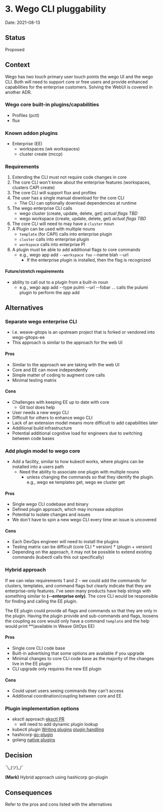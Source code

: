 # 3. Wego CLI pluggability

Date: 2021-08-13

## Status

Proposed

## Context

Wego has two touch primary user touch points the wego UI and the wego CLI.  Both will need to support core or free users and provide enhanced capabilities for the enterprise customers.  Solving the WebUI is covered in another ADR.

### Wego core built-in plugins/capabilities 
* Profiles (pctl)
* flux

### Known addon plugins
* Enterprise (EE)
  * workspaces (wk workspaces)
  * cluster create (mccp)

### Requirements
1. Extending the CLI must not require code changes in core
2. The core CLI won't know about the enterprise features (workspaces, clusters CAPI create)
3. The core CLI will support flux and profiles
4. The user has a single manual download for the core CLI
    * The CLI can optionally download dependencies at runtime
5. The wego enterprise CLI calls
    * wego cluster (create, update, delete, get) _actual flags TBD_
    * wego workspace (create, update, delete, get) _actual flags TBD_
6. The core CLI will need to may have a `cluster` noun
7. A Plugin can be used with multiple nouns 
    * `template` (for CAPI) calls into enterprise plugin
    * `cluster` calls into enterprise plugin
    * `workspace` calls into enterprise PI
8. A plugin must be able to add additional flags to core commands
    * e.g., wego app add `--workspace foo`  --name blah --url 
        * If the enterprise plugin is installed, then the flag is recognized 

#### Future/stretch requirements
* ability to call out to a plugin from a built-in noun
  * e.g.,  wego app add --type pulmi --url --fobar ... calls the pulumi plugin to perform the app add

## Alternatives

### Separate wego enterprise CLI
* I.e. weave-gitops is an upstream project that is forked or vendored into wego-gitops-ee
* This approach is similar to the approach for the web UI

#### Pros
* Similar to the approach we are taking with the web UI
* Core and EE can move independently
* Simple matter of coding to augment core calls
* Minimal testing matrix

#### Cons
* Challenges with keeping EE up to date with core
    * Git tool does help 
* User needs a new wego CLI 
* Difficult for others to enhance wego CLI
* Lack of an extension model means more difficult to add capabilities later
* Additional build infrastructure 
* Potential additional cognitive load for engineers due to switching between code bases


### Add plugin model to wego core
* Add a facility, similar to how kubectl works, where plugins can be installed into a users path
    * Need the ability to associate one plugin with multiple nouns
        * unless changing the commands so that they identify the plugin.  e.g., wego ee templates get, wego ee cluster get

#### Pros
* Single wego CLI codebase and binary
* Defined plugin approach, which may increase adoption
* Potential to isolate changes and issues
* We don't have to spin a new wego CLI every time an issue is uncovered

#### Cons
* Each DevOps engineer will need to install the plugins
* Testing matrix can be difficult (core CLI * version) * (plugin + version)
* Depending on the approach, it may not be possible to extend existing commands (kubectl calls  this out specifically)

### Hybrid approach
If we can relax requirements 1 and 2 - we could add the commands for clusters, templates, and command flags but clearly indicate that they are enterprise-only features.  I've seen  many products have help strings with something similar to **(--enterprise only)**. The core CLI would be responsible for finding and calling the EE plugin.

The EE plugin could provide all flags and commands so that they are only in the plugin.  Having the plugin provide and sub-commands and flags, loosens the coupling as core would only have a command `template` and the help would print **(available in Weave GitOps EE)

#### Pros
* Single core CLI code base
* Built-in advertising that some options are available if you upgrade
* Minimal changes to core CLI code base as the majority of the changes live in the EE plugin
* CLI upgrade only requires the new EE plugin

#### Cons
* Could upset users seeing commands they can't access
* Additional coordination/coupling between core and EE

### Plugin implementation options
* eksctl approach [eksctl PR](https://github.com/weaveworks/eksctl-private/pull/309/files)
    * will need to add dynamic plugin lookup
* kubectl plugin [Writing plugins](https://kubernetes.io/docs/tasks/extend-kubectl/kubectl-plugins/) [plugin handling](https://github.com/kubernetes/kubectl/blob/4defba0cec1f594eb410c69bff05b51cddfba8ff/pkg/cmd/cmd.go#L104)
* hashicorp [go-plugin](https://github.com/hashicorp/go-plugin/)
* golang [native plugins](https://pkg.go.dev/plugin)

## Decision

¯\\\_(ツ)\_/¯

**(Mark)** Hybrid approach using hashicorp go-plugin

## Consequences

Refer to the pros and cons listed with the alternatives
